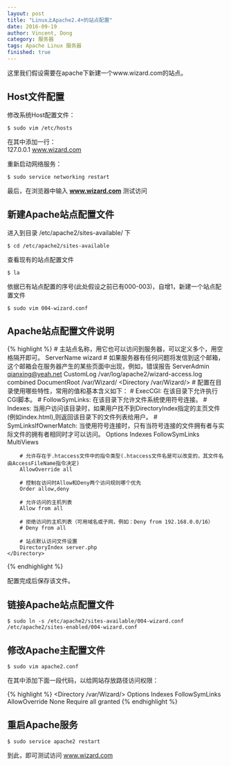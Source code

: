 ```yaml
---
layout: post
title: "Linux上Apache2.4+的站点配置"
date: 2016-09-19
author: Vincent, Dong
category: 服务器
tags: Apache Linux 服务器
finished: true
---
```


这里我们假设需要在apache下新建一个www.wizard.com的站点。

## Host文件配置

修改系统Host配置文件：

`$ sudo vim /etc/hosts`

在其中添加一行：  
127.0.0.1     www.wizard.com

重新启动网络服务：

`$ sudo service networking restart`

最后，在浏览器中输入 **www.wizard.com** 测试访问

## 新建Apache站点配置文件

进入到目录 /etc/apache2/sites-available/ 下

`$ cd /etc/apache2/sites-available`

查看现有的站点配置文件

`$ la`

依据已有站点配置的序号(此处假设之前已有000-003)，自增1，新建一个站点配置文件

`$ sudo vim 004-wizard.conf`

## Apache站点配置文件说明

{% highlight %}
<VirtualHost domain:80> 
    # 主站点名称，用它也可以访问到服务器，可以定义多个，用空格隔开即可。
    ServerName wizard 
    # 如果服务器有任何问题将发信到这个邮箱， 这个邮箱会在服务器产生的某些页面中出现，例如，错误报告
    ServerAdmin qianxing@yeah.net 
    CustomLog   /var/log/apache2/wizard-access.log combined 
    DocumentRoot /var/Wizard/ 
    <Directory /var/Wizard/> 
        # 配置在目录使用哪些特性，常用的值和基本含义如下： 
        #    ExecCGI: 在该目录下允许执行CGI脚本。 
        #    FollowSymLinks: 在该目录下允许文件系统使用符号连接。 
        #    Indexes: 当用户访问该目录时，如果用户找不到DirectoryIndex指定的主页文件(例如index.html),则返回该目录下的文件列表给用户。 
        #    SymLinksIfOwnerMatch: 当使用符号连接时，只有当符号连接的文件拥有者与实际文件的拥有者相同时才可以访问。
        Options Indexes FollowSymLinks MultiViews 

        # 允许存在于.htaccess文件中的指令类型(.htaccess文件名是可以改变的，其文件名由AccessFileName指令决定)
        AllowOverride all 

        # 控制在访问时Allow和Deny两个访问规则哪个优先
        Order allow,deny 

        # 允许访问的主机列表
        Allow from all 

        # 拒绝访问的主机列表（可用域名或子网，例如：Deny from 192.168.0.0/16）
        # Deny from all

        # 站点默认访问文件设置
        DirectoryIndex server.php
    </Directory> 
</VirtualHost>
{% endhighlight %}

配置完成后保存该文件。

## 链接Apache站点配置文件

`$ sudo ln -s /etc/apache2/sites-available/004-wizard.conf /etc/apache2/sites-enabled/004-wizard.conf`

## 修改Apache主配置文件

`$ sudo vim apache2.conf`

在其中添加下面一段代码，以给网站存放路径访问权限：

{% highlight %}
<Directory /var/Wizard/>
        Options Indexes FollowSymLinks
        AllowOverride None
        Require all granted
</Directory>
{% endhighlight %}

## 重启Apache服务

`$ sudo service apache2 restart`

到此，即可测试访问 www.wizard.com